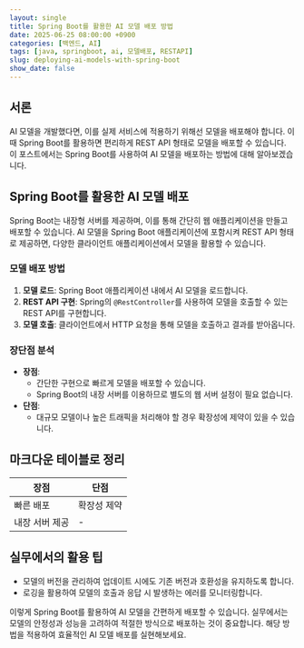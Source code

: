 ```yaml
---
layout: single
title: Spring Boot를 활용한 AI 모델 배포 방법
date: 2025-06-25 08:00:00 +0900
categories: [백엔드, AI]
tags: [java, springboot, ai, 모델배포, RESTAPI]
slug: deploying-ai-models-with-spring-boot
show_date: false
---
```


## 서론
AI 모델을 개발했다면, 이를 실제 서비스에 적용하기 위해선 모델을 배포해야 합니다. 이때 Spring Boot를 활용하면 편리하게 REST API 형태로 모델을 배포할 수 있습니다. 이 포스트에서는 Spring Boot를 사용하여 AI 모델을 배포하는 방법에 대해 알아보겠습니다.

## Spring Boot를 활용한 AI 모델 배포
Spring Boot는 내장형 서버를 제공하며, 이를 통해 간단히 웹 애플리케이션을 만들고 배포할 수 있습니다. AI 모델을 Spring Boot 애플리케이션에 포함시켜 REST API 형태로 제공하면, 다양한 클라이언트 애플리케이션에서 모델을 활용할 수 있습니다.

### 모델 배포 방법
1. **모델 로드**: Spring Boot 애플리케이션 내에서 AI 모델을 로드합니다.
2. **REST API 구현**: Spring의 `@RestController`를 사용하여 모델을 호출할 수 있는 REST API를 구현합니다.
3. **모델 호출**: 클라이언트에서 HTTP 요청을 통해 모델을 호출하고 결과를 받아옵니다.

### 장단점 분석
- **장점**:
  - 간단한 구현으로 빠르게 모델을 배포할 수 있습니다.
  - Spring Boot의 내장 서버를 이용하므로 별도의 웹 서버 설정이 필요 없습니다.
- **단점**:
  - 대규모 모델이나 높은 트래픽을 처리해야 할 경우 확장성에 제약이 있을 수 있습니다.

## 마크다운 테이블로 정리
| 장점                          | 단점                                        |
|-------------------------------|---------------------------------------------|
| 빠른 배포                     | 확장성 제약                                 |
| 내장 서버 제공                | -                                           |

## 실무에서의 활용 팁
- 모델의 버전을 관리하여 업데이트 시에도 기존 버전과 호환성을 유지하도록 합니다.
- 로깅을 활용하여 모델의 호출과 응답 시 발생하는 에러를 모니터링합니다.

이렇게 Spring Boot를 활용하여 AI 모델을 간편하게 배포할 수 있습니다. 실무에서는 모델의 안정성과 성능을 고려하여 적절한 방식으로 배포하는 것이 중요합니다. 해당 방법을 적용하여 효율적인 AI 모델 배포를 실현해보세요.